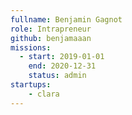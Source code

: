 ```yaml
---
fullname: Benjamin Gagnot
role: Intrapreneur
github: benjamaaan
missions:
  - start: 2019-01-01
    end: 2020-12-31
    status: admin
startups: 
    - clara
---
```

